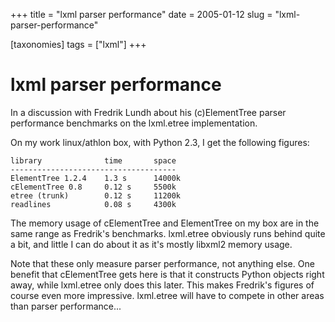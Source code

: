 +++
title = "lxml parser performance"
date = 2005-01-12
slug = "lxml-parser-performance"

[taxonomies]
tags = ["lxml"]
+++

# lxml parser performance

In a discussion with Fredrik Lundh about his (c)ElementTree parser
performance benchmarks on the lxml.etree implementation.

On my work linux/athlon box, with Python 2.3, I get the following
figures:

    library              time       space
    -------------------------------------
    ElementTree 1.2.4    1.3 s      14000k
    cElementTree 0.8     0.12 s     5500k
    etree (trunk)        0.12 s     11200k
    readlines            0.08 s     4300k

The memory usage of cElementTree and ElementTree on my box are in the
same range as Fredrik's benchmarks. lxml.etree obviously runs behind
quite a bit, and little I can do about it as it's mostly libxml2 memory
usage.

Note that these only measure parser performance, not anything else. One
benefit that cElementTree gets here is that it constructs Python objects
right away, while lxml.etree only does this later. This makes Fredrik's
figures of course even more impressive. lxml.etree will have to compete
in other areas than parser performance...
